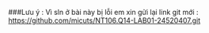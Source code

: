 ###Lưu ý : 
Vì sln ở bài này bị lỗi em xin gửi lại link git mới : 
https://github.com/micuts/NT106.Q14-LAB01-24520407.git
